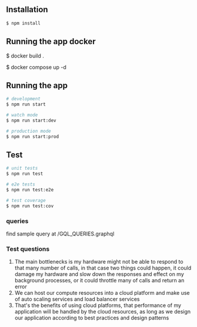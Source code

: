
## Installation

```bash
$ npm install
```

## Running the app docker

$ docker build .

$ docker compose up -d

## Running the app

```bash
# development
$ npm run start

# watch mode
$ npm run start:dev

# production mode
$ npm run start:prod
```

## Test

```bash
# unit tests
$ npm run test

# e2e tests
$ npm run test:e2e

# test coverage
$ npm run test:cov
```

### queries
find sample query at /GQL_QUERIES.graphql


### Test questions
1. The main bottlenecks is my hardware might not be able to respond to that many number of calls, in that case two things could happen, it could damage my hardware and slow down the responses and effect on my background processes, or it could throttle many of calls and return an error
2. We can host our compute resources into a cloud platform and make use of auto scaling services and load balancer services 
3. That's the benefits of using cloud platforms, that performance of my application will be handled by the cloud resources, as long as we design our application according to best practices and design patterns 